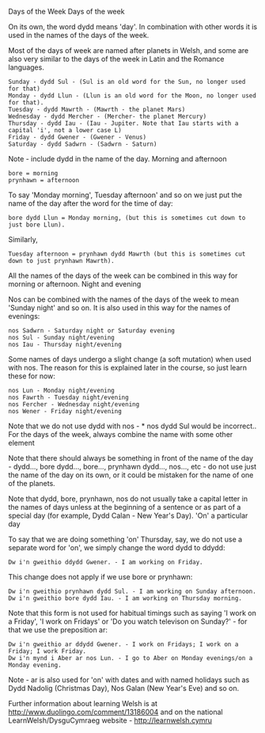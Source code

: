 Days of the Week
Days of the week

On its own, the word dydd means 'day'. In combination with other words it is used in the names of the days of the week.

Most of the days of week are named after planets in Welsh, and some are also very similar to the days of the week in Latin and the Romance languages.

    Sunday - dydd Sul - (Sul is an old word for the Sun, no longer used for that)
    Monday - dydd Llun - (Llun is an old word for the Moon, no longer used for that).
    Tuesday - dydd Mawrth - (Mawrth - the planet Mars)
    Wednesday - dydd Mercher - (Mercher- the planet Mercury)
    Thursday - dydd Iau - (Iau - Jupiter. Note that Iau starts with a capital 'i', not a lower case L)
    Friday - dydd Gwener - (Gwener - Venus)
    Saturday - dydd Sadwrn - (Sadwrn - Saturn)

Note - include dydd in the name of the day.
Morning and afternoon

    bore = morning
    prynhawn = afternoon

To say 'Monday morning', Tuesday afternoon' and so on we just put the name of the day after the word for the time of day:

    bore dydd Llun = Monday morning, (but this is sometimes cut down to just bore Llun).

Similarly,

    Tuesday afternoon = prynhawn dydd Mawrth (but this is sometimes cut down to just prynhawn Mawrth).

All the names of the days of the week can be combined in this way for morning or afternoon.
Night and evening

Nos can be combined with the names of the days of the week to mean 'Sunday night' and so on. It is also used in this way for the names of evenings:

    nos Sadwrn - Saturday night or Saturday evening
    nos Sul - Sunday night/evening
    nos Iau - Thursday night/evening

Some names of days undergo a slight change (a soft mutation) when used with nos. The reason for this is explained later in the course, so just learn these for now:

    nos Lun - Monday night/evening
    nos Fawrth - Tuesday night/evening
    nos Fercher - Wednesday night/evening
    nos Wener - Friday night/evening

Note that we do not use dydd with nos - * nos dydd Sul would be incorrect..
For the days of the week, always combine the name with some other element

Note that there should always be something in front of the name of the day - dydd..., bore dydd..., bore..., prynhawn dydd..., nos..., etc - do not use just the name of the day on its own, or it could be mistaken for the name of one of the planets.

Note that dydd, bore, prynhawn, nos do not usually take a capital letter in the names of days unless at the beginning of a sentence or as part of a special day (for example, Dydd Calan - New Year's Day).
'On' a particular day

To say that we are doing something 'on' Thursday, say, we do not use a separate word for 'on', we simply change the word dydd to ddydd:

    Dw i'n gweithio ddydd Gwener. - I am working on Friday.

This change does not apply if we use bore or prynhawn:

    Dw i'n gweithio prynhawn dydd Sul. - I am working on Sunday afternoon.
    Dw i'n gweithio bore dydd Iau. - I am working on Thursday morning.

Note that this form is not used for habitual timings such as saying 'I work on a Friday', 'I work on Fridays' or 'Do you watch televison on Sunday?' - for that we use the preposition ar:

    Dw i'n gweithio ar ddydd Gwener. - I work on Fridays; I work on a Friday; I work Friday.
    Dw i'n mynd i Aber ar nos Lun. - I go to Aber on Monday evenings/on a Monday evening.

Note - ar is also used for 'on' with dates and with named holidays such as Dydd Nadolig (Christmas Day), Nos Galan (New Year's Eve) and so on.

Further information about learning Welsh is at http://www.duolingo.com/comment/13186004 and on the national LearnWelsh/DysguCymraeg website - http://learnwelsh.cymru
